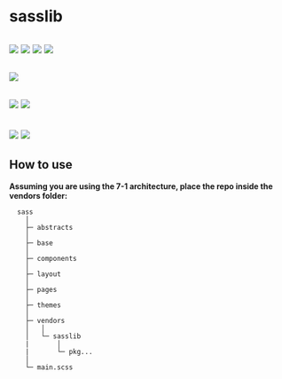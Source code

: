 # sasslib

![](https://img.shields.io/github/issues/nonaybay/sasslib?label=issues&labelColor=555555&color=388e3c&style=for-the-badge)
![](https://img.shields.io/github/forks/nonaybay/sasslib?label=forks&labelColor=555555&color=1976d2&style=for-the-badge)
![](https://img.shields.io/github/license/nonaybay/sasslib?label=license&labelColor=555555&color=c51162&style=for-the-badge)
![](https://img.shields.io/github/repo-size/nonaybay/sasslib?label=repo%20size&labelColor=555555&color=1976d2&style=for-the-badge)
---
![](https://img.shields.io/github/last-commit/nonaybay/sasslib/development?label=last%20commit&labelColor=555555&color=1976d2&style=for-the-badge)
---
![](https://img.shields.io/static/v1?label=status&labelColor=555555&message=work%20in%20progress&color=e05d44&style=for-the-badge)
![](https://img.shields.io/github/v/release/nonaybay/sasslib?label=release&labelColor=555555&color=e05d44&style=for-the-badge&include_prereleases)
---
![](https://img.shields.io/static/v1?label=Editor%2FIDE&labelColor=555555&message=Visual%20Studio%20Code%20%7C%20v1.60.0&color=1976d2&style=for-the-badge)
![](https://img.shields.io/static/v1?label=sass%20as%20npm%20package&labelColor=555555&message=1.38.2%20compiled%20with%20dart2js%202.13.4&color=1976d2&style=for-the-badge)
---
## How to use
**Assuming you are using the 7-1 architecture, place the repo inside the vendors folder:**
```
  sass
    │
    ├─ abstracts
    │
    ├─ base
    │
    ├─ components
    │
    ├─ layout
    │
    ├─ pages
    │
    ├─ themes
    │
    ├─ vendors
    │   │
    │   └─ sasslib
    |       │
    |       └─ pkg...
    │
    └─ main.scss
```